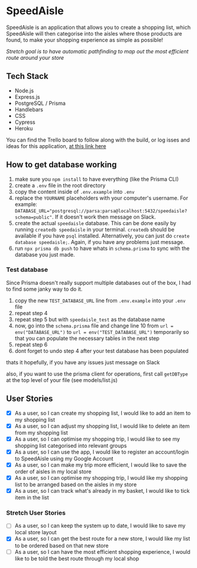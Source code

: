 # SpeedAisle

SpeedAisle is an application that allows you to create a shopping list, which SpeedAisle will then categorise into the aisles where those products are found, to make your shopping experience as simple as possible!

_Stretch goal is to have automatic pathfinding to map out the most efficient route around your store_

## Tech Stack

- Node.js
- Express.js
- PostgreSQL / Prisma
- Handlebars
- CSS
- Cypress
- Heroku

You can find the Trello board to follow along with the build, or log isses and ideas for this application, [at this link here](https://trello.com/b/BLrD4A53)

## How to get database working

1. make sure you `npm install` to have everything (like the Prisma CLI)
2. create a `.env` file in the root directory
3. copy the content inside of `.env.example` into `.env`
4. replace the `YOURNAME` placeholders with your computer's username. For example: `DATABASE_URL="postgresql://parsa:parsa@localhost:5432/speedaisle?schema=public"`. If it doesn't work then message on Slack.
5. create the actual `speedaisle` database. This can be done easily by running `createdb speedaisle` in your terminal. `createdb` should be available if you have `psql` installed. Alternatively, you can just do `create database speedaisle;`. Again, if you have any problems just message.
6. run `npx prisma db push` to have whats in `schema.prisma` to sync with the database you just made.

### Test database

Since Prisma doesn't really support multiple databases out of the box, I had to find some janky way to do it.

1. copy the new `TEST_DATABASE_URL` line from `.env.example` into your `.env` file
2. repeat step 4
3. repeat step 5 but with `speedaisle_test` as the database name
4. now, go into the `schema.prisma` file and change line 10 from `url = env("DATABASE_URL")` to `url = env("TEST_DATABASE_URL")` temporarily so that you can populate the necessary tables in the next step
5. repeat step 6
6. dont forget to undo step 4 after your test database has been populated

thats it hopefully, if you have any issues just message on Slack

also, if you want to use the prisma client for operations, first call `getDBType` at the top level of your file (see models/list.js)

## User Stories

- [x] As a user, so I can create my shopping list, I would like to add an item to my shopping list
- [x] As a user, so I can adjust my shopping list, I would like to delete an item from my shopping list
- [x] As a user, so I can optimise my shopping trip, I would like to see my shopping list categorised into relevant groups
- [x] As a user, so I can use the app, I would like to register an account/login to SpeedAisle using my Google Account
- [x] As a user, so I can make my trip more efficient, I would like to save the order of aisles in my local store
- [x] As a user, so I can optimise my shopping trip, I would like my shopping list to be arranged based on the aisles in my store
- [x] As a user, so I can track what's already in my basket, I would like to tick item in the list

### Stretch User Stories

- [ ] As a user, so I can keep the system up to date, I would like to save my local store layout
- [x] As a user, so I can get the best route for a new store, I would like my list to be ordered based on that new store
- [ ] As a user, so I can have the most efficient shopping experience, I would like to be told the best route through my local shop
